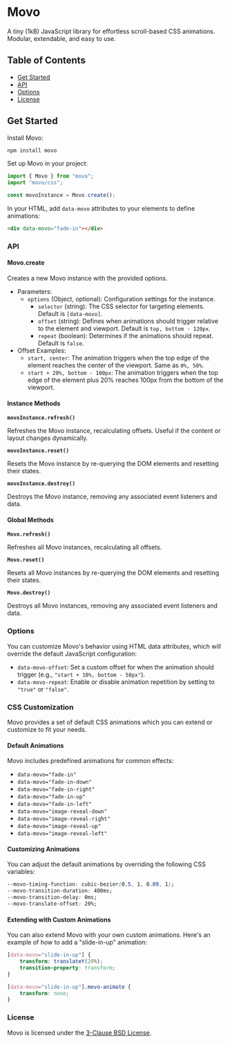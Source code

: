 # Movo

A tiny (1kB) JavaScript library for effortless scroll-based CSS animations. Modular, extendable, and easy to use.

## Table of Contents

-   [Get Started](#get-started)
-   [API](#api)
-   [Options](#options)
-   [License](#license)

## Get Started

Install Movo:

```bash
npm install movo
```

Set up Movo in your project:

```javascript
import { Movo } from "movo";
import "movo/css";

const movoInstance = Movo.create();
```

In your HTML, add `data-movo` attributes to your elements to define animations:

```html
<div data-movo="fade-in"></div>
```

### API

#### Movo.create

Creates a new Movo instance with the provided options.

-   Parameters:
    -   `options` (Object, optional): Configuration settings for the instance.
        -   `selector` (string): The CSS selector for targeting elements. Default is `[data-movo]`.
        -   `offset` (string): Defines when animations should trigger relative to the element and viewport. Default is `top, bottom - 120px`.
        -   `repeat` (boolean): Determines if the animations should repeat. Default is `false`.
-   Offset Examples:
    -   `start, center`: The animation triggers when the top edge of the element reaches the center of the viewport. Same as `0%, 50%`.
    -   `start + 20%, bottom - 100px`: The animation triggers when the top edge of the element plus 20% reaches 100px from the bottom of the viewport.

#### Instance Methods

**`movoInstance.refresh()`**

Refreshes the Movo instance, recalculating offsets. Useful if the content or layout changes dynamically.

**`movoInstance.reset()`**

Resets the Movo instance by re-querying the DOM elements and resetting their states.

**`movoInstance.destroy()`**

Destroys the Movo instance, removing any associated event listeners and data.

#### Global Methods

**`Movo.refresh()`**

Refreshes all Movo instances, recalculating all offsets.

**`Movo.reset()`**

Resets all Movo instances by re-querying the DOM elements and resetting their states.

**`Movo.destroy()`**

Destroys all Movo instances, removing any associated event listeners and data.

### Options

You can customize Movo's behavior using HTML data attributes, which will override the default JavaScript configuration:

-   `data-movo-offset`: Set a custom offset for when the animation should trigger (e.g., `"start + 10%, bottom - 50px"`).
-   `data-movo-repeat`: Enable or disable animation repetition by setting to `"true"` or `"false"`.

### CSS Customization

Movo provides a set of default CSS animations which you can extend or customize to fit your needs.

#### Default Animations

Movo includes predefined animations for common effects:

-   `data-movo="fade-in"`
-   `data-movo="fade-in-down"`
-   `data-movo="fade-in-right"`
-   `data-movo="fade-in-up"`
-   `data-movo="fade-in-left"`
-   `data-movo="image-reveal-down"`
-   `data-movo="image-reveal-right"`
-   `data-movo="image-reveal-up"`
-   `data-movo="image-reveal-left"`

#### Customizing Animations

You can adjust the default animations by overriding the following CSS variables:

```css
--movo-timing-function: cubic-bezier(0.5, 1, 0.89, 1);
--movo-transition-duration: 400ms;
--movo-transition-delay: 0ms;
--movo-translate-offset: 20%;
```

#### Extending with Custom Animations

You can also extend Movo with your own custom animations. Here's an example of how to add a "slide-in-up" animation:

```css
[data-movo="slide-in-up"] {
    transform: translateY(20%);
    transition-property: transform;
}

[data-movo="slide-in-up"].movo-animate {
    transform: none;
}
```

### License

Movo is licensed under the [3-Clause BSD License](LICENSE).
